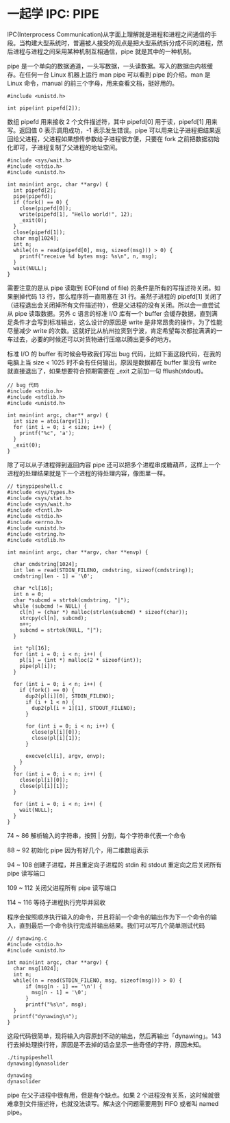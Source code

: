# 一起学 IPC: PIPE

IPC(Interprocess Communication)从字面上理解就是进程和进程之间通信的手段。当构建大型系统时，普遍被人接受的观点是把大型系统拆分成不同的进程，然后进程与进程之间采用某种机制互相通信，pipe 就是其中的一种机制。

pipe 是一个单向的数据通道，一头写数据，一头读数据。写入的数据由内核缓存。在任何一台 Linux 机器上运行 man pipe 可以看到 pipe 的介绍。man 是 Linux 命令，manual 的前三个字母，用来查看文档，挺好用的。

```
#include <unistd.h>

int pipe(int pipefd[2]);
```

数组 pipefd 用来接收 2 个文件描述符，其中 pipefd[0] 用于读，pipefd[1] 用来写。返回值 0 表示调用成功，-1 表示发生错误。pipe 可以用来让子进程把结果返回给父进程，父进程如果想传参数给子进程很方便，只要在 fork 之前把数据初始化即可，子进程复制了父进程的地址空间。

```
#include <sys/wait.h>
#include <stdio.h>
#include <unistd.h>

int main(int argc, char **argv) {
  int pipefd[2];
  pipe(pipefd);
  if (fork() == 0) {
    close(pipefd[0]);
    write(pipefd[1], "Hello world!", 12);
    _exit(0);
  }
  close(pipefd[1]);
  char msg[1024];
  int n;
  while((n = read(pipefd[0], msg, sizeof(msg))) > 0) {
    printf("receive %d bytes msg: %s\n", n, msg);
  }
  wait(NULL);
}
```

需要注意的是从 pipe 读取到 EOF(end of file) 的条件是所有的写描述符关闭。如果删掉代码 13 行，那么程序将一直阻塞在 31 行。虽然子进程的 pipefd[1] 关闭了（进程退出会关闭掉所有文件描述符），但是父进程的没有关闭。所以会一直尝试从 pipe 读取数据。另外 c 语言的标准 I/O 库有一个 buffer 会缓存数据，直到满足条件才会写到标准输出，这么设计的原因是 write 是非常昂贵的操作，为了性能尽量减少 write 的次数。这就好比从杭州拉货到宁波，肯定希望每次都拉满满的一车过去，必要的时候还可以对货物进行压缩以腾出更多的地方。

标准 I/O 的 buffer 有时候会导致我们写出 bug 代码，比如下面这段代码，在我的电脑上当 size < 1025 时不会有任何输出，原因是数据都在 buffer 里没有 write 就直接退出了，如果想要符合预期需要在 _exit 之前加一句 fflush(stdout)。

```
// bug 代码
#include <stdio.h>
#include <stdlib.h>
#include <unistd.h>

int main(int argc, char** argv) {
  int size = atoi(argv[1]);
  for (int i = 0; i < size; i++) {
    printf("%c", 'a');
  }
  _exit(0);
}
```

除了可以从子进程得到返回内容 pipe 还可以把多个进程串成糖葫芦，这样上一个进程的处理结果就是下一个进程的待处理内容，像图里一样。

[]()

```
// tinypipeshell.c
#include <sys/types.h>
#include <sys/stat.h>
#include <sys/wait.h>
#include <fcntl.h>
#include <stdio.h>
#include <errno.h>
#include <unistd.h>
#include <string.h>
#include <stdlib.h>

int main(int argc, char **argv, char **envp) {

  char cmdstring[1024];
  int len = read(STDIN_FILENO, cmdstring, sizeof(cmdstring));
  cmdstring[len - 1] = '\0';

  char *cl[16];
  int n = 0;
  char *subcmd = strtok(cmdstring, "|");
  while (subcmd != NULL) {
    cl[n] = (char *) malloc(strlen(subcmd) * sizeof(char));
    strcpy(cl[n], subcmd);
    n++;
    subcmd = strtok(NULL, "|");
  }

  int *pl[16];
  for (int i = 0; i < n; i++) {
    pl[i] = (int *) malloc(2 * sizeof(int));
    pipe(pl[i]);
  }

  for (int i = 0; i < n; i++) {
    if (fork() == 0) {
      dup2(pl[i][0], STDIN_FILENO);
      if (i + 1 < n) {
        dup2(pl[i + 1][1], STDOUT_FILENO);
      }

      for (int i = 0; i < n; i++) {
        close(pl[i][0]);
        close(pl[i][1]);
      }

      execve(cl[i], argv, envp);
    }
  }
  for (int i = 0; i < n; i++) {
    close(pl[i][0]);
    close(pl[i][1]);
  }

  for (int i = 0; i < n; i++) {
    wait(NULL);
  }
}
```

74 ~ 86 解析输入的字符串，按照 | 分割，每个字符串代表一个命令

88 ~ 92 初始化 pipe 因为有好几个，用二维数组表示

94 ~ 108 创建子进程，并且重定向子进程的 stdin 和 stdout 重定向之后关闭所有 pipe 读写端口

109 ~ 112 关闭父进程所有 pipe 读写端口

114 ~ 116 等待子进程执行完毕并回收

程序会按照顺序执行输入的命令，并且将前一个命令的输出作为下一个命令的输入，直到最后一个命令执行完成并输出结果。我们可以写几个简单测试代码

```
// dynawing.c
#include <stdio.h>
#include <unistd.h>

int main(int argc, char **argv) {
  char msg[1024];
  int n;
  while((n = read(STDIN_FILENO, msg, sizeof(msg))) > 0) {
      if (msg[n - 1] == '\n') {
        msg[n - 1] = '\0';
      }
      printf("%s\n", msg);
  }
  printf("dynawing\n");
}
```

这段代码很简单，现将输入内容原封不动的输出，然后再输出「dynawing」。143 行去掉处理换行符，原因是不去掉的话会显示一些奇怪的字符，原因未知。

```
./tinypipeshell
dynawing|dynasolider

dynawing
dynasolider

```

pipe 在父子进程中很有用，但是有个缺点。如果 2 个进程没有关系，这时候就很难拿到文件描述符，也就没法读写。解决这个问题需要用到 FIFO 或者叫 named pipe。